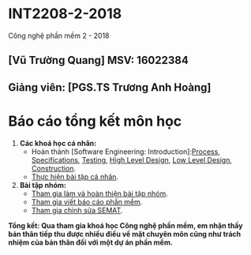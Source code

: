 # INT2208-2-2018
Công nghệ phần mềm 2 - 2018 

## [Vũ Trường Quang] MSV: 16022384
## Giảng viên: [PGS.TS Trương Anh Hoàng]

# Báo cáo tổng kết môn học

1. **Các khoá học cá nhân:**
	- Hoàn thành [Software Engineering: Introduction]:[Process](https://github.com/truonganhhoang/INT2208-2-2018/blob/master/VuTruongQuang/Process.png), [Specifications](https://github.com/truonganhhoang/INT2208-2-2018/blob/master/VuTruongQuang/Specifications.png), [Testing](https://github.com/truonganhhoang/INT2208-2-2018/blob/master/VuTruongQuang/Testing.png), [High Level Design](https://github.com/truonganhhoang/INT2208-2-2018/blob/master/VuTruongQuang/HighLevelDesign.png), [Low Level Design](https://github.com/truonganhhoang/INT2208-2-2018/blob/master/VuTruongQuang/LowLevelDesign.png), [Construction](https://github.com/truonganhhoang/INT2208-2-2018/blob/master/VuTruongQuang/Construction.png).
	- [Thực hiện bài tập cá nhân](https://github.com/truonganhhoang/INT2208-2-2018/tree/master/VuTruongQuang/BaiTapTuan6).
2. **Bài tập nhóm:**
	- [Tham gia làm và hoàn thiện bài tập nhóm](https://github.com/truonganhhoang/INT2208-2-2018/tree/master/nhom-Godlike).
	- [Tham gia viết báo cáo phần mềm](https://docs.google.com/document/d/1jxZrdrKvUkhwznJtMUbAAIFMN1IjJ08kxhzoXS5SdOg/edit).
	- [Tham gia chỉnh sửa SEMAT](https://docs.google.com/spreadsheets/d/1JUClzRNIV7NBBZWjW0jDezWsuaY012RpdTOaaJ9rK9s/edit#gid=0).

**Tổng kết: Qua tham gia khoá học Công nghệ phần mềm, em nhận thấy bản thân tiếp thu được nhiều điều về mặt chuyên môn cũng như trách nhiệm của bản thân đối với một dự án phần mềm.**